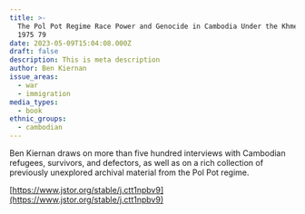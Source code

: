 ```yaml
---
title: >-
  The Pol Pot Regime Race Power and Genocide in Cambodia Under the Khmer Rouge
  1975 79
date: 2023-05-09T15:04:08.000Z
draft: false
description: This is meta description
author: Ben Kiernan
issue_areas:
  - war
  - immigration
media_types:
  - book
ethnic_groups:
  - cambodian
---
```


Ben Kiernan draws on more than five hundred interviews with Cambodian refugees, survivors, and defectors, as well as on a rich collection of previously unexplored archival material from the Pol Pot regime.

[https://www.jstor.org/stable/j.ctt1npbv9](https://www.jstor.org/stable/j.ctt1npbv9)
